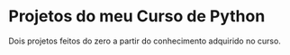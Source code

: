 # Projetos do meu Curso de Python
 Dois projetos feitos do zero a partir do conhecimento adquirido no curso.
